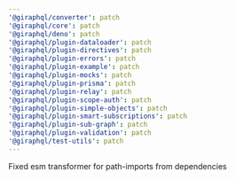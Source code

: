 ```yaml
---
'@giraphql/converter': patch
'@giraphql/core': patch
'@giraphql/deno': patch
'@giraphql/plugin-dataloader': patch
'@giraphql/plugin-directives': patch
'@giraphql/plugin-errors': patch
'@giraphql/plugin-example': patch
'@giraphql/plugin-mocks': patch
'@giraphql/plugin-prisma': patch
'@giraphql/plugin-relay': patch
'@giraphql/plugin-scope-auth': patch
'@giraphql/plugin-simple-objects': patch
'@giraphql/plugin-smart-subscriptions': patch
'@giraphql/plugin-sub-graph': patch
'@giraphql/plugin-validation': patch
'@giraphql/test-utils': patch
---
```


Fixed esm transformer for path-imports from dependencies
